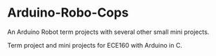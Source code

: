 # Arduino-Robo-Cops
An Arduino Robot term projects with several other small mini projects.

Term project and mini projects for ECE160 with Arduino in C.
